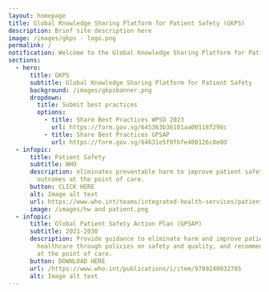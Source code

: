 ```yaml
---
layout: homepage
title: Global Knowledge Sharing Platform for Patient Safety (GKPS)
description: Brief site description here
image: /images/gkps - logo.png
permalink: /
notification: Welcome to the Global Knowledge Sharing Platform for Patient Safety!
sections:
  - hero:
      title: GKPS
      subtitle: Global Knowledge Sharing Platform for Patient Safety
      background: /images/gkpsbanner.png
      dropdown:
        title: Submit best practices
        options:
          - title: Share Best Practices WPSD 2023
            url: https://form.gov.sg/645363b36101aa00118f298c
          - title: Share Best Practices GPSAP
            url: https://form.gov.sg/64631e5f0fbfe400126c8e0d
  - infopic:
      title: Patient Safety
      subtitle: WHO
      description: eliminates preventable harm to improve patient safety and health
        outcomes at the point of care.
      button: CLICK HERE
      alt: Image alt text
      url: https://www.who.int/teams/integrated-health-services/patient-safety
      image: /images/hw and patient.png
  - infopic:
      title: Global Patient Safety Action Plan (GPSAP)
      subtitle: 2021-2030
      description: Provide guidance to eliminate harm and improve patient safety in
        healthcare through policies on safety and quality, and recommendations
        at the point of care.
      button: DOWNLOAD HERE
      url: /https://www.who.int/publications/i/item/9789240032705
      alt: Image alt text
---
```

